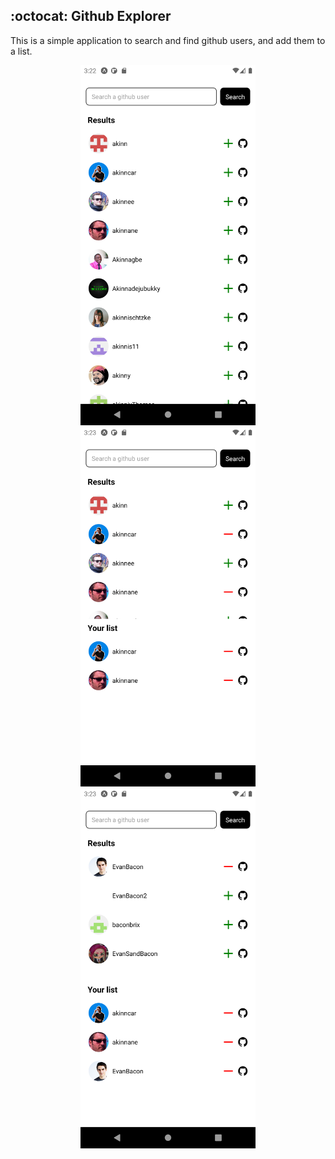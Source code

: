 ## :octocat: Github Explorer

This is a simple application to search and find github users, and add them to a list.

<p align="center">
 <img src="./assets/Screenshots/Screenshot1.png" width="280">
 <img src="./assets/Screenshots/Screenshot2.png" width="280">
 <img src="./assets/Screenshots/Screenshot3.png" width="280">
</p>
